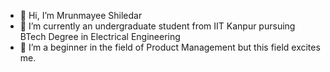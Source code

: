 - 👋 Hi, I’m Mrunmayee Shiledar
- 👀 I’m currently an undergraduate student from IIT Kanpur pursuing BTech Degree in Electrical Engineering
- 💞️ I’m a beginner in the field of Product Management but this field excites me.


<!---
mrunshiledar/mrunshiledar is a ✨ special ✨ repository because its `README.md` (this file) appears on your GitHub profile.
You can click the Preview link to take a look at your changes.
--->
